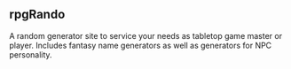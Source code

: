 ## rpgRando

A random generator site to service your needs as tabletop game master or player.  Includes fantasy name generators as well as generators for NPC personality.
